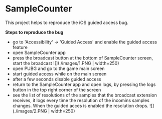# SampleCounter

This project helps to reproduce the iOS guided access bug.

**Steps to reproduce the bug**

- go to 'Accessibility' -> 'Guided Access' and enable the guided access feature
- open SampleCounter app
- press the broadcast button at the bottom of SampleCounter screen, start the broadcast
  ![](./images/1.PNG | width=250)
- open PUBG and go to the game main screen
- start guided access while on the main screen
- after a few seconds disable guided access
- return to the SampleCounter app and open logs, by pressing the logs button in the top right corner of the screen
- see the list of resolutions of the samples that the broadcast extension receives, it logs every time the resolution of the incomins samples changes. When the guided acces is enabled the resolution drops.
  ![](./images/2.PNG | width=250)
